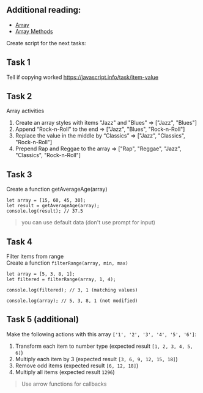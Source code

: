 ## Additional reading:
- [Array](https://javascript.info/array)
- [Array Methods](https://javascript.info/array-methods)

Create script for the next tasks:

## Task 1
Tell if copying worked https://javascript.info/task/item-value

## Task 2
Array activities
1. Create an array styles with items "Jazz" and "Blues" =>
  ["Jazz", "Blues"]
2. Append “Rock-n-Roll” to the end =>
  ["Jazz", "Blues", "Rock-n-Roll"]
3. Replace the value in the middle by “Classics” =>
  ["Jazz", "Classics", "Rock-n-Roll"]
4. Prepend Rap and Reggae to the array =>
  ["Rap", "Reggae", "Jazz", "Classics", "Rock-n-Roll"]

## Task 3
Create a function getAverageAge(array)  
```
let array = [15, 60, 45, 30];  
let result = getAverageAge(array);  
console.log(result); // 37.5  
```
> you can use default data (don't use prompt for input)

## Task 4
Filter items from range  
Create a function `filterRange(array, min, max)`
```
let array = [5, 3, 8, 1];
let filtered = filterRange(array, 1, 4);

console.log(filtered); // 3, 1 (matching values)

console.log(array); // 5, 3, 8, 1 (not modified)
```

## Task 5 (additional)
Make the following actions with this array `['1', '2', '3', '4', '5', '6']`:  
1. Transform each item to number type (expected result `[1, 2, 3, 4, 5, 6]`)
2. Multiply each item by 3 (expected result `[3, 6, 9, 12, 15, 18]`)
3. Remove odd items (expected result `[6, 12, 18]`)
4. Multiply all items (expected result `1296`)  
> Use arrow functions for callbacks

